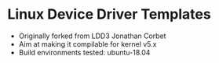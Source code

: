 # Linux Device Driver Templates
- Originally forked from LDD3 Jonathan Corbet
- Aim at making it compilable for kernel v5.x
- Build environments tested: ubuntu-18.04 
